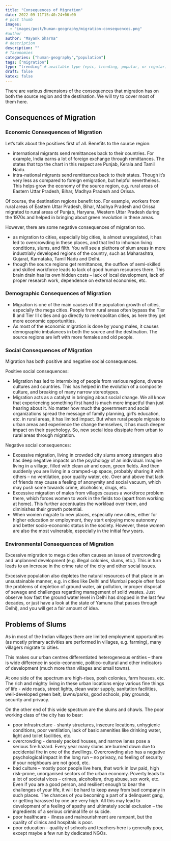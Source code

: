 ```yaml
---
title: "Consequences of Migration"
date: 2022-09-11T15:40:24+06:00
# post thumb
images:
  - "images/post/human-geography/migration-consequences.png"
#author
author: "Mayank Sharma"
# description
description: ""
# Taxonomies
categories: ["human-geography","population"]
tags: ["migration"]
type: "trending" # available type (epic, trending, popular, or regular)
draft: false
katex: false
---
```


There are various dimensions of the consequences that migration has on both the source region and the destination. We will try to cover most of them here. 

## Consequences of Migration

### Economic Consequences of Migration

Let’s talk about the positives first of all.
Benefits to the source region:
* international migrants send remittances back to their countries. For example, India earns a lot of foreign exchange through remittances. The states that top the chart in this respect are Punjab, Kerala and Tamil Nadu. 
* intra-national migrants send remittances back to their states. Though it’s very less as compared to foreign emigration, but helpful nevertheless. This helps grow the economy of the source region, e.g. rural areas of Eastern Uttar Pradesh, Bihar, Madhya Pradesh and Orissa. 

Of course, the destination regions benefit too. For example, workers from rural areas of Eastern Uttar Pradesh, Bihar, Madhya Pradesh and Orissa migrated to rural areas of Punjab, Haryana, Western Uttar Pradesh during the 1970s and helped in bringing about green revolution in these areas. 

However, there are some negative consequences of migration too.
* as migration to cities, especially big cities, is almost unregulated, it has led to overcrowding in these places, and that led to inhuman living conditions, slums, and filth. You will see a plethora of slum areas in more industrially developed regions of the country, such as Maharashtra, Gujarat, Karnataka, Tamil Nadu and Delhi.
* though the source regions get remittances, the outflow of semi-skilled and skilled workforce leads to lack of good human resources there. This brain drain has its own hidden costs – lack of local development, lack of proper research work, dependence on external economies, etc. 

### Demographic Consequences of Migration

* Migration is one of the main causes of the population growth of cities, especially the mega cities. People from rural areas often bypass the Tier II and Tier III cities and go directly to metropolitan cities, as here they get more economic opportunities. 
* As most of the economic migration is done by young males, it causes demographic imbalances in both the source and the destination. The source regions are left with more females and old people. 

### Social Consequences of Migration

Migration has both positive and negative social consequences. 

Positive social consequences:
* Migration has led to intermixing of people from various regions, diverse cultures and countries. This has helped in the evolution of a composite culture, and breaking of many narrow stereotypes. 
* Migration acts as a catalyst in bringing about social change. We all know that experiencing something first hand is much more impactful than just hearing about it. No matter how much the government and social organizations spread the message of family planning, girl’s education, etc. in rural areas, it has limited impact. But when rural people migrate to urban areas and experience the change themselves, it has much deeper impact on their psychology. So, new social idea dissipate from urban to rural areas through migration. 

Negative social consequences:
* Excessive migration, living in crowded city slums among strangers also has deep negative impacts on the psychology of an individual. Imagine living in a village, filled with clean air and open, green fields. And then suddenly you are living in a cramped-up space, probably sharing it with others – no ventilation, poor quality water, etc. Over and above that lack of friends may cause a feeling of anonymity and social vacuum, which may push some towards crime, alcoholism, drugs, etc. 
* Excessive migration of males from villages causes a workforce problem there, which forces women to work in the fields too (apart from working at home). This further accentuates the workload over them, and diminishes their growth potential.
* When women migrate to new places, especially new cities, either for higher education or employment, they start enjoying more autonomy and better socio-economic status in the society. However, these women are also the most vulnerable, especially in the initial few years. 

### Environmental Consequences of Migration

Excessive migration to mega cities often causes an issue of overcrowding and unplanned development (e.g. illegal colonies, slums, etc.). This in turn leads to an increase in the crime rate of the city and other social issues. 

Excessive population also depletes the natural resources of that place in an unsustainable manner, e.g. in cities like Delhi and Mumbai people often face the problems of depletion of ground water, air pollution, improper disposal of sewage and challenges regarding management of solid wastes. Just observe how fast the ground water level in Delhi has dropped in the last few decades, or just have a look at the state of Yamuna (that passes through Delhi), and you will get a fair amount of idea. 


## Problems of Slums

As in most of the Indian villages there are limited employment opportunities (as mostly primary activities are performed in villages, e.g. farming), many villagers migrate to cities. 

This makes our urban centres differentiated heterogeneous entities – there is wide difference in socio-economic, politico-cultural and other indicators of development (much more than villages and small towns). 

At one side of the spectrum are high-rises, posh colonies, farm houses, etc. The rich and mighty living in these urban locations enjoy various fine things of life - wide roads, street lights, clean water supply, sanitation facilities, well-developed green belt, lawns/parks, good schools, play grounds, security and privacy.

On the other end of this wide spectrum are the slums and chawls. The poor working class of the city has to bear:
* poor infrastructure - shanty structures, insecure locations, unhygienic conditions, poor ventilation, lack of basic amenities like drinking water, light and toilet facilities, etc. 
* overcrowding - densely packed houses, and narrow lanes pose a serious fire hazard. Every year many slums are burned down due to accidental fire in one of the dwellings. Overcrowding also has a negative psychological impact in the long run – no privacy, no feeling of security if your neighbours are not good, etc. 
* bad culture – mostly poor people live here, that work in low paid, high risk-prone, unorganised sectors of the urban economy. Poverty leads to a lot of societal vices – crimes, alcoholism, drug abuse, sex work, etc. Even if you are a good person, and resilient enough to bear the challenges of your life, it will be hard to keep away from bad company in such places. The chances of you becoming a part of a delinquent gang, or getting harassed by one are very high. All this may lead to development of a feeling of apathy and ultimately social exclusion – the ingredients of a serious criminal life or suicide.
* poor healthcare - illness and malnourishment are rampant, but the quality of clinics and hospitals is poor.
* poor education – quality of schools and teachers here is generally poor, except maybe a few run by dedicated NGOs.
